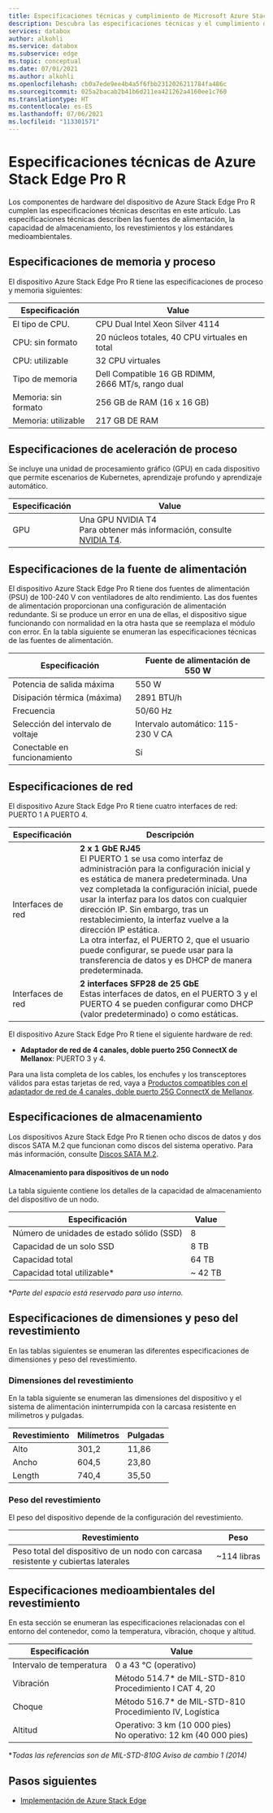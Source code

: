 ```yaml
---
title: Especificaciones técnicas y cumplimiento de Microsoft Azure Stack Edge Pro R | Microsoft Docs
description: Descubra las especificaciones técnicas y el cumplimiento del dispositivo de Azure Stack Edge Pro R
services: databox
author: alkohli
ms.service: databox
ms.subservice: edge
ms.topic: conceptual
ms.date: 07/01/2021
ms.author: alkohli
ms.openlocfilehash: cb0a7ede9ee4b4a5f6fbb2312026211784fa486c
ms.sourcegitcommit: 025a2bacab2b41b6d211ea421262a4160ee1c760
ms.translationtype: HT
ms.contentlocale: es-ES
ms.lasthandoff: 07/06/2021
ms.locfileid: "113301571"
---
```

# <a name="azure-stack-edge-pro-r-technical-specifications"></a>Especificaciones técnicas de Azure Stack Edge Pro R

Los componentes de hardware del dispositivo de Azure Stack Edge Pro R cumplen las especificaciones técnicas descritas en este artículo. Las especificaciones técnicas describen las fuentes de alimentación, la capacidad de almacenamiento, los revestimientos y los estándares medioambientales.


## <a name="compute-memory-specifications"></a>Especificaciones de memoria y proceso

El dispositivo Azure Stack Edge Pro R tiene las especificaciones de proceso y memoria siguientes:

| Especificación  | Value                                             |
|----------------|---------------------------------------------------|
| El tipo de CPU.       | CPU Dual Intel Xeon Silver 4114                   |
| CPU: sin formato       | 20 núcleos totales, 40 CPU virtuales en total                    |
| CPU: utilizable    | 32 CPU virtuales                                          |
| Tipo de memoria    | Dell Compatible 16 GB RDIMM, 2666 MT/s, rango dual |
| Memoria: sin formato    | 256 GB de RAM (16 x 16 GB)                           |
| Memoria: utilizable | 217 GB DE RAM                                        |

## <a name="compute-acceleration-specifications"></a>Especificaciones de aceleración de proceso

Se incluye una unidad de procesamiento gráfico (GPU) en cada dispositivo que permite escenarios de Kubernetes, aprendizaje profundo y aprendizaje automático.

| Especificación           | Value                      |
|-------------------------|----------------------------|
| GPU   | Una GPU NVIDIA T4 <br> Para obtener más información, consulte [NVIDIA T4](https://www.nvidia.com/en-us/data-center/tesla-t4/). | 

## <a name="power-supply-unit-specifications"></a>Especificaciones de la fuente de alimentación

El dispositivo Azure Stack Edge Pro R tiene dos fuentes de alimentación (PSU) de 100-240 V con ventiladores de alto rendimiento. Las dos fuentes de alimentación proporcionan una configuración de alimentación redundante. Si se produce un error en una de ellas, el dispositivo sigue funcionando con normalidad en la otra hasta que se reemplaza el módulo con error. En la tabla siguiente se enumeran las especificaciones técnicas de las fuentes de alimentación.

| Especificación              | Fuente de alimentación de 550 W                  |
|----------------------------|----------------------------|
| Potencia de salida máxima       | 550 W                      |
| Disipación térmica (máxima) | 2891 BTU/h                |
| Frecuencia                  | 50/60 Hz                   |
| Selección del intervalo de voltaje    | Intervalo automático: 115-230 V CA |
| Conectable en funcionamiento              | Sí                        |

## <a name="network-specifications"></a>Especificaciones de red

El dispositivo Azure Stack Edge Pro R tiene cuatro interfaces de red: PUERTO 1 A PUERTO 4.


|Especificación         |Descripción                       |
|----------------------|----------------------------------|
|Interfaces de red    |**2 x 1 GbE RJ45** <br> El PUERTO 1 se usa como interfaz de administración para la configuración inicial y es estática de manera predeterminada. Una vez completada la configuración inicial, puede usar la interfaz para los datos con cualquier dirección IP. Sin embargo, tras un restablecimiento, la interfaz vuelve a la dirección IP estática. <br>La otra interfaz, el PUERTO 2, que el usuario puede configurar, se puede usar para la transferencia de datos y es DHCP de manera predeterminada. |
|Interfaces de red    |**2 interfaces SFP28 de 25 GbE** <br> Estas interfaces de datos, en el PUERTO 3 y el PUERTO 4 se pueden configurar como DHCP (valor predeterminado) o como estáticas. |

El dispositivo Azure Stack Edge Pro R tiene el siguiente hardware de red:

* **Adaptador de red de 4 canales, doble puerto 25G ConnectX de Mellanox**: PUERTO 3 y 4. 

<!--Here are the details for the Mellanox card: MCX4421A-ACAN

| Parameter           | Description                 |
|-------------------------|----------------------------|
| Model    | ConnectX®-4 Lx EN network interface card                      |
| Model Description               | 25 GbE dual-port SFP28; PCIe3.0 x8; ROHS R6                    |
| Device Part Number (XR2) | MCX4421A-ACAN  |
| PSID (R640)           | MT_2420110034                         |-->
<!-- confirm w/ Ravi what is this-->

Para una lista completa de los cables, los enchufes y los transceptores válidos para estas tarjetas de red, vaya a [Productos compatibles con el adaptador de red de 4 canales, doble puerto 25G ConnectX de Mellanox](https://docs.mellanox.com/display/ConnectX4LxFirmwarev14271016/Firmware+Compatible+Products).

## <a name="storage-specifications"></a>Especificaciones de almacenamiento

Los dispositivos Azure Stack Edge Pro R tienen ocho discos de datos y dos discos SATA M.2 que funcionan como discos del sistema operativo. Para más información, consulte [Discos SATA M.2](https://en.wikipedia.org/wiki/M.2).

#### <a name="storage-for-1-node-device"></a>Almacenamiento para dispositivos de un nodo

La tabla siguiente contiene los detalles de la capacidad de almacenamiento del dispositivo de un nodo.

|     Especificación                          |     Value             |
|--------------------------------------------|-----------------------|
|    Número de unidades de estado sólido (SSD)     |    8                  |
|    Capacidad de un solo SSD                     |    8 TB               |
|    Capacidad total                          |    64 TB              |
|    Capacidad total utilizable*                  |    ~ 42 TB            |

**Parte del espacio está reservado para uso interno.*

<!--#### Storage for 4-node device

The following table has the details for the storage capacity of the 4-node device.

|     Specification                          |     Value             |
|--------------------------------------------|-----------------------|
|    Number of solid-state drives (SSDs)     |    32 (4 X 8 disks for 4 devices)                |
|    Single SSD capacity                     |    8 TB               |
|    Total capacity                          |    256 TB              |
|    Total usable capacity*                  |    ~ 163 TB          |

**After mirroring and parity, and reserving some space for internal use.* -->


## <a name="enclosure-dimensions-and-weight-specifications"></a>Especificaciones de dimensiones y peso del revestimiento

En las tablas siguientes se enumeran las diferentes especificaciones de dimensiones y peso del revestimiento.

### <a name="enclosure-dimensions"></a>Dimensiones del revestimiento 

En la tabla siguiente se enumeran las dimensiones del dispositivo y el sistema de alimentación ininterrumpida con la carcasa resistente en milímetros y pulgadas.

|     Revestimiento     |     Milímetros     |     Pulgadas     |
|-------------------|---------------------|----------------|
|    Alto         |    301,2            |    11,86       |
|    Ancho          |    604,5            |    23,80       |
|    Length         |    740,4            |    35,50       |

<!--#### For the 4-node system

For the 4-node system, the servers and the heater are shipped in a 5U case and the UPS are shipped in a 4U case.

The following table lists the dimensions of the 5U device case:  

|     Enclosure     |     Millimeters   |     Inches     |
|-------------------|-------------------|----------------|
|    Height         |    387.4          |    15.25       |
|    Width          |    604.5          |    23.80       |
|    Length         |    901.7          |    35.50       |

The following table lists the dimensions of the 4U UPS case: 

|     Enclosure     |     Millimeters   |     Inches    |
|-------------------|-------------------|---------------|
|    Height         |    342.9          |    13.5       |
|    Width          |    604.5          |   23.80       |
|    Length         |    901.7          |   35.50       |
-->

### <a name="enclosure-weight"></a>Peso del revestimiento 

El peso del dispositivo depende de la configuración del revestimiento.

|     Revestimiento                                 |     Peso          |
|-----------------------------------------------|---------------------|
|    Peso total del dispositivo de un nodo con carcasa resistente y cubiertas laterales     |    ~114 libras          |

<!--#### For the 4-node system

|     Enclosure                                 |     Weight          |
|-----------------------------------------------|---------------------|
|   Approximate weight of fully populated 4 devices + heater in 5U case     |    ~200 lbs.          |
|   Approximate weight of fully populated 4 UPS in 4U case    |    ~145 lbs.          |
-->

## <a name="enclosure-environment-specifications"></a>Especificaciones medioambientales del revestimiento

En esta sección se enumeran las especificaciones relacionadas con el entorno del contenedor, como la temperatura, vibración, choque y altitud.


|     Especificación              |     Value    |
|--------------------------------|-------------------------------------------------------------------|
|     Intervalo de temperatura          |     0 a 43 °C (operativo)    |
|     Vibración                  |     Método 514.7* de MIL-STD-810<br>Procedimiento I CAT 4, 20                  |
|     Choque                      |     Método 516.7* de MIL-STD-810<br>Procedimiento IV, Logística                 |
|     Altitud                   |     Operativo:   3 km (10 000 pies)<br>No operativo: 12 km (40 000 pies)          |

**Todas las referencias son de MIL-STD-810G Aviso de cambio 1 (2014)*

## <a name="next-steps"></a>Pasos siguientes

- [Implementación de Azure Stack Edge](azure-stack-edge-placeholder.md)
